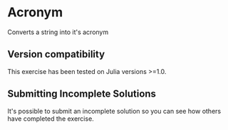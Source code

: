 # Acronym

Converts a string into it's acronym

## Version compatibility
This exercise has been tested on Julia versions >=1.0.

## Submitting Incomplete Solutions
It's possible to submit an incomplete solution so you can see how others have completed the exercise.